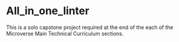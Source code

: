 # All_in_one_linter
This is a solo capstone project required at the end of the each of the Microverse Main Technical Curriculum sections.

